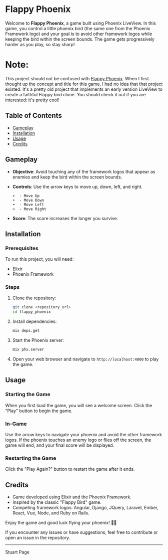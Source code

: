 # Flappy Phoenix

Welcome to **Flappy Phoenix**, a game built using Phoenix LiveView. In this game, you control a little phoenix bird (the same one from the Phoenix Framework logo) and your goal is to avoid other framework logos while keeping the bird within the screen bounds. The game gets progressively harder as you play, so stay sharp!

# Note: 

This project should not be confused with [Flappy Phoenix](https://github.com/moomerman/flappy-phoenix). When I first thought up the concept and title for this game, I had no idea that that project existed. It's a pretty old project that implements an early version LiveView to create a faithful Flappy bird clone. You should check it out if you are interested: it's pretty cool! 

## Table of Contents

- [Gameplay](#gameplay)
- [Installation](#installation)
- [Usage](#usage)
- [Credits](#credits)

## Gameplay

- **Objective**: Avoid touching any of the framework logos that appear as enemies and keep the bird within the screen bounds.
- **Controls**: Use the arrow keys to move up, down, left, and right.

  ```
  ⬆️  - Move Up
  ⬇️  - Move Down
  ⬅️  - Move Left
  ➡️  - Move Right
  ```

- **Score**: The score increases the longer you survive.

## Installation

### Prerequisites

To run this project, you will need:

- Elixir
- Phoenix Framework

### Steps

1. Clone the repository:
   ```bash
   git clone <repository_url>
   cd flappy_phoenix
   ```

2. Install dependencies:
   ```bash
   mix deps.get
   ```

3. Start the Phoenix server:
   ```bash
   mix phx.server
   ```

4. Open your web browser and navigate to `http://localhost:4000` to play the game.

## Usage

### Starting the Game

When you first load the game, you will see a welcome screen. Click the "Play" button to begin the game.

### In-Game

Use the arrow keys to navigate your phoenix and avoid the other framework logos. If the phoenix touches an enemy logo or flies off the screen, the game will end, and your final score will be displayed.

### Restarting the Game

Click the "Play Again?" button to restart the game after it ends.

## Credits

- Game developed using Elixir and the Phoenix Framework.
- Inspired by the classic "Flappy Bird" game.
- Competing framework logos: Angular, Django, JQuery, Laravel, Ember, React, Vue, Node, and Ruby on Rails.

Enjoy the game and good luck flying your phoenix! 🐦‍🔥

If you encounter any issues or have suggestions, feel free to contribute or open an issue in the repository.

---

Stuart Page
